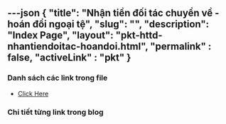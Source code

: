 ---json
{
    "title": "Nhận tiền đối tác chuyển về - hoán đổi ngoại tệ",
    "slug": "",
    "description": "Index Page",
    "layout": "pkt-httd-nhantiendoitac-hoandoi.html",
    "permalink" : false,
    "activeLink" : "pkt"
}
---


### Danh sách các link trong file
- [Click Here](./blog-list.html)

### Chi tiết từng link trong blog